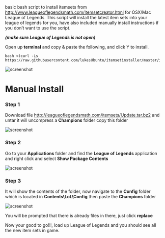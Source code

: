 basic bash script to install itemsets from http://www.leagueoflegendsmath.com/itemsetcreator.html for OSX/Mac League of Legends.
This script will install the latest item sets into your league of legends for you, have also included manually install instructions if you don’t want to use the script.

***(make sure League of Legends is not open)***

Open up **terminal** and copy & paste the following, and click Y to install.
```
bash <(curl -Ls https://raw.githubusercontent.com/lukesUbuntu/itemsetinstaller/master/itemsetinstaller.sh)
```
![screenshot](https://lukes-server.com/images/bashinstall.png)








Manual Install  
===================

### Step 1

Download file http://leagueoflegendsmath.com/itemsets/Update.tar.bz2 and untar it will uncompress a **Champions** folder copy this folder 

![screenshot](https://lukes-server.com/images/step_1.png)

### Step 2
Go to your **Applications** folder and find the **League of Legends** application and right click and select **Show Package Contents**


![screenshot](https://lukes-server.com/images/step_2.png)

### Step 3
It will show the contents of the folder, now navigate to the **Config** folder which is located in **Contents\LoL\Config** then paste the **Champions** folder

![screenshot](https://lukes-server.com/images/step_3.png)

You will be prompted that there is already files in there, just click **replace**

Now your good to go!!!, load up League of Legends and you should see all the new item sets in game.

